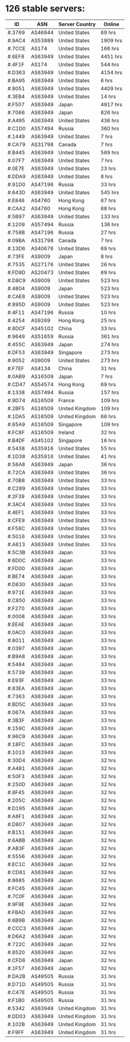 # 126 stable servers:

| ID | ASN | Server Country | Online |
| ------ | ------ | ------ | ------ |
| #.3769 | AS46844 | United States | 69 hrs |
| #.9AC4 | AS53889 | United States | 1909 hrs |
| #.7CCE | AS174 | United States | 166 hrs |
| #.6EF8 | AS63949 | United States | 4451 hrs |
| #.4F1F | AS174 | United States | 544 hrs |
| #.D363 | AS63949 | United States | 4154 hrs |
| #.BA95 | AS63949 | United States | 6 hrs |
| #.8051 | AS63949 | United States | 4409 hrs |
| #.3EB4 | AS63949 | United States | 14 hrs |
| #.F507 | AS63949 | Japan | 4917 hrs |
| #.7066 | AS63949 | Japan | 826 hrs |
| #.A495 | AS63949 | United States | 436 hrs |
| #.C1D0 | AS57494 | Russia | 360 hrs |
| #.1449 | AS63949 | United States | 7 hrs |
| #.CA79 | AS31798 | Canada | 7 hrs |
| #.B445 | AS63949 | United States | 569 hrs |
| #.07F7 | AS63949 | United States | 7 hrs |
| #.0E7E | AS63949 | United States | 23 hrs |
| #.DDA9 | AS63949 | United States | 8 hrs |
| #.91D0 | AS47196 | Russia | 33 hrs |
| #.643D | AS63949 | United States | 545 hrs |
| #.E846 | AS4760 | Hong Kong | 67 hrs |
| #.CAA2 | AS4760 | Hong Kong | 68 hrs |
| #.5B97 | AS63949 | United States | 133 hrs |
| #.1209 | AS57494 | Russia | 136 hrs |
| #.758B | AS47196 | Russia | 27 hrs |
| #.09BA | AS31798 | Canada | 7 hrs |
| #.13D6 | AS40676 | United States | 69 hrs |
| #.73FE | AS9009 | Japan | 8 hrs |
| #.7535 | AS27176 | United States | 26 hrs |
| #.FD9D | AS20473 | United States | 69 hrs |
| #.D8C9 | AS9009 | United States | 523 hrs |
| #.4804 | AS9009 | Japan | 523 hrs |
| #.CAE8 | AS9009 | United States | 523 hrs |
| #.895D | AS9009 | United States | 523 hrs |
| #.4F11 | AS47196 | Russia | 10 hrs |
| #.4254 | AS9269 | Hong Kong | 25 hrs |
| #.8DCF | AS45102 | China | 33 hrs |
| #.9649 | AS51659 | Russia | 361 hrs |
| #.455C | AS63949 | Japan | 274 hrs |
| #.DF53 | AS63949 | Singapore | 273 hrs |
| #.9052 | AS9009 | United States | 273 hrs |
| #.F7EF | AS4134 | China | 31 hrs |
| #.0AB9 | AS16509 | Japan | 7 hrs |
| #.CD47 | AS54574 | Hong Kong | 69 hrs |
| #.1338 | AS57494 | Russia | 157 hrs |
| #.9D74 | AS16509 | France | 109 hrs |
| #.2BF5 | AS16509 | United Kingdom | 109 hrs |
| #.1DA5 | AS16509 | United Kingdom | 66 hrs |
| #.65A9 | AS16509 | Singapore | 109 hrs |
| #.FC8F | AS16509 | Ireland | 32 hrs |
| #.B4DF | AS45102 | Singapore | 16 hrs |
| #.5438 | AS35916 | United States | 55 hrs |
| #.1D38 | AS35916 | United States | 41 hrs |
| #.56A8 | AS63949 | Japan | 36 hrs |
| #.72CA | AS63949 | United States | 36 hrs |
| #.70B8 | AS63949 | United States | 33 hrs |
| #.C289 | AS63949 | United States | 33 hrs |
| #.2F39 | AS63949 | United States | 33 hrs |
| #.3AC4 | AS63949 | United States | 33 hrs |
| #.4EF1 | AS63949 | United States | 33 hrs |
| #.CFE9 | AS63949 | United States | 33 hrs |
| #.F58C | AS63949 | United States | 33 hrs |
| #.5016 | AS63949 | United States | 33 hrs |
| #.A613 | AS63949 | United States | 33 hrs |
| #.5C3B | AS63949 | Japan | 33 hrs |
| #.6D0C | AS63949 | Japan | 33 hrs |
| #.FD00 | AS63949 | Japan | 33 hrs |
| #.BE74 | AS63949 | Japan | 33 hrs |
| #.D630 | AS63949 | Japan | 33 hrs |
| #.971E | AS63949 | Japan | 33 hrs |
| #.C850 | AS63949 | Japan | 33 hrs |
| #.F270 | AS63949 | Japan | 33 hrs |
| #.0008 | AS63949 | Japan | 33 hrs |
| #.EEAE | AS63949 | Japan | 33 hrs |
| #.0AC0 | AS63949 | Japan | 33 hrs |
| #.8011 | AS63949 | Japan | 33 hrs |
| #.0397 | AS63949 | Japan | 33 hrs |
| #.B9A8 | AS63949 | Japan | 33 hrs |
| #.5484 | AS63949 | Japan | 33 hrs |
| #.5739 | AS63949 | Japan | 33 hrs |
| #.E93F | AS63949 | Japan | 33 hrs |
| #.83EA | AS63949 | Japan | 33 hrs |
| #.7363 | AS63949 | Japan | 33 hrs |
| #.BD5C | AS63949 | Japan | 33 hrs |
| #.067A | AS63949 | Japan | 33 hrs |
| #.3B3F | AS63949 | Japan | 33 hrs |
| #.159C | AS63949 | Japan | 33 hrs |
| #.96C9 | AS63949 | Japan | 33 hrs |
| #.18FC | AS63949 | Japan | 33 hrs |
| #.1013 | AS63949 | Japan | 33 hrs |
| #.30D4 | AS63949 | Japan | 32 hrs |
| #.A481 | AS63949 | Japan | 32 hrs |
| #.50F3 | AS63949 | Japan | 32 hrs |
| #.250D | AS63949 | Japan | 32 hrs |
| #.8F45 | AS63949 | Japan | 32 hrs |
| #.205C | AS63949 | Japan | 32 hrs |
| #.D195 | AS63949 | Japan | 32 hrs |
| #.A8F1 | AS63949 | Japan | 32 hrs |
| #.D807 | AS63949 | Japan | 32 hrs |
| #.B151 | AS63949 | Japan | 32 hrs |
| #.6ABB | AS63949 | Japan | 32 hrs |
| #.AB3F | AS63949 | Japan | 32 hrs |
| #.5556 | AS63949 | Japan | 32 hrs |
| #.EC1C | AS63949 | Japan | 32 hrs |
| #.CD61 | AS63949 | Japan | 32 hrs |
| #.8685 | AS63949 | Japan | 32 hrs |
| #.FC45 | AS63949 | Japan | 32 hrs |
| #.7C0F | AS63949 | Japan | 32 hrs |
| #.9F9E | AS63949 | Japan | 32 hrs |
| #.FBAD | AS63949 | Japan | 32 hrs |
| #.6B9B | AS63949 | Japan | 32 hrs |
| #.CCC3 | AS63949 | Japan | 32 hrs |
| #.D6A2 | AS63949 | Japan | 32 hrs |
| #.722C | AS63949 | Japan | 32 hrs |
| #.8520 | AS63949 | Japan | 32 hrs |
| #.CFD6 | AS63949 | Japan | 32 hrs |
| #.1F57 | AS63949 | Japan | 32 hrs |
| #.DA2B | AS49505 | Russia | 31 hrs |
| #.D71D | AS49505 | Russia | 31 hrs |
| #.C47E | AS49505 | Russia | 31 hrs |
| #.F1B0 | AS49505 | Russia | 31 hrs |
| #.5342 | AS63949 | United Kingdom | 31 hrs |
| #.DD03 | AS63949 | United Kingdom | 31 hrs |
| #.102B | AS63949 | United Kingdom | 31 hrs |
| #.F9FF | AS63949 | United Kingdom | 31 hrs |

